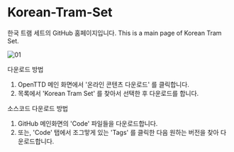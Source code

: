 # Korean-Tram-Set
한국 트램 세트의 GitHub 홈페이지입니다. This is a main page of Korean Tram Set.

![01](https://user-images.githubusercontent.com/75788864/130726117-a3ef9aa0-8977-4078-b4f1-9a947385a0d0.png)

다운로드 방법
  1. OpenTTD 메인 화면에서 '온라인 콘텐츠 다운로드' 를 클릭합니다.
  2. 목록에서 'Korean Tram Set' 를 찾아서 선택한 후 다운로드를 합니다.

소스코드 다운로드 방법
  1. GitHub 메인화면의 'Code' 파일들을 다운로드합니다.
  2. 또는, 'Code' 탭에서 조그맣게 있는 'Tags' 를 클릭한 다음 원하는 버전을 찾아 다운로드합니다.
